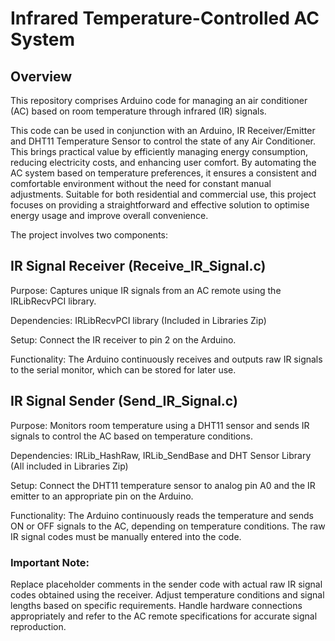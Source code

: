 # Infrared Temperature-Controlled AC System

## Overview

This repository comprises Arduino code for managing an air conditioner (AC) based on room temperature through infrared (IR) signals.

This code can be used in conjunction with an Arduino, IR Receiver/Emitter and DHT11 Temperature Sensor to control the state of any Air Conditioner. This brings practical value by efficiently managing energy consumption, reducing electricity costs, and enhancing user comfort. By automating the AC system based on temperature preferences, it ensures a consistent and comfortable environment without the need for constant manual adjustments. Suitable for both residential and commercial use, this project focuses on providing a straightforward and effective solution to optimise energy usage and improve overall convenience.

The project involves two components:

## IR Signal Receiver (Receive_IR_Signal.c)
Purpose: Captures unique IR signals from an AC remote using the IRLibRecvPCI library.

Dependencies: IRLibRecvPCI library (Included in Libraries Zip)

Setup: Connect the IR receiver to pin 2 on the Arduino.

Functionality: The Arduino continuously receives and outputs raw IR signals to the serial monitor, which can be stored for later use.

## IR Signal Sender (Send_IR_Signal.c)
Purpose: Monitors room temperature using a DHT11 sensor and sends IR signals to control the AC based on temperature conditions.

Dependencies: IRLib_HashRaw, IRLib_SendBase and DHT Sensor Library (All included in Libraries Zip)

Setup: Connect the DHT11 temperature sensor to analog pin A0 and the IR emitter to an appropriate pin on the Arduino.

Functionality: The Arduino continuously reads the temperature and sends ON or OFF signals to the AC, depending on temperature conditions. The raw IR signal codes must be manually entered into the code.

### Important Note: 
Replace placeholder comments in the sender code with actual raw IR signal codes obtained using the receiver. Adjust temperature conditions and signal lengths based on specific requirements. Handle hardware connections appropriately and refer to the AC remote specifications for accurate signal reproduction.






